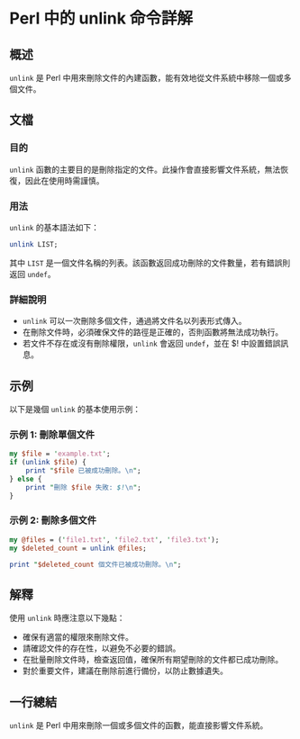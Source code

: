 <!--
Meta Description: # Perl 中的 unlink 命令詳解 ## 概述 `unlink` 是 Perl 中用來刪除文件的內建函數，能有效地從文件系統中移除一個或多個文件。 ## 文檔 ### 目的 `unlink` 函數的主要目的是刪除指定的文件。此操作會直接影響文件系統，無法恢復，因此在使用時需謹慎。 ### 用...
Meta Keywords: unlink, perl, file, txt, print
-->

# Perl 中的 unlink 命令詳解

## 概述
`unlink` 是 Perl 中用來刪除文件的內建函數，能有效地從文件系統中移除一個或多個文件。

## 文檔
### 目的
`unlink` 函數的主要目的是刪除指定的文件。此操作會直接影響文件系統，無法恢復，因此在使用時需謹慎。

### 用法
`unlink` 的基本語法如下：

```perl
unlink LIST;
```

其中 `LIST` 是一個文件名稱的列表。該函數返回成功刪除的文件數量，若有錯誤則返回 `undef`。

### 詳細說明
- `unlink` 可以一次刪除多個文件，通過將文件名以列表形式傳入。
- 在刪除文件時，必須確保文件的路徑是正確的，否則函數將無法成功執行。
- 若文件不存在或沒有刪除權限，`unlink` 會返回 `undef`，並在 $! 中設置錯誤訊息。

## 示例
以下是幾個 `unlink` 的基本使用示例：

### 示例 1: 刪除單個文件
```perl
my $file = 'example.txt';
if (unlink $file) {
    print "$file 已被成功刪除。\n";
} else {
    print "刪除 $file 失敗: $!\n";
}
```

### 示例 2: 刪除多個文件
```perl
my @files = ('file1.txt', 'file2.txt', 'file3.txt');
my $deleted_count = unlink @files;

print "$deleted_count 個文件已被成功刪除。\n";
```

## 解釋
使用 `unlink` 時應注意以下幾點：
- 確保有適當的權限來刪除文件。
- 請確認文件的存在性，以避免不必要的錯誤。
- 在批量刪除文件時，檢查返回值，確保所有期望刪除的文件都已成功刪除。
- 對於重要文件，建議在刪除前進行備份，以防止數據遺失。

## 一行總結
`unlink` 是 Perl 中用來刪除一個或多個文件的函數，能直接影響文件系統。